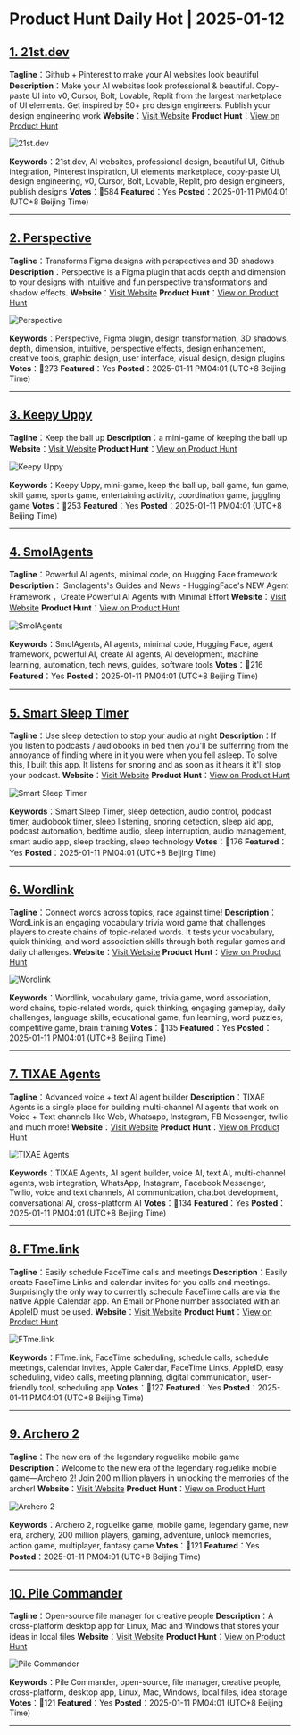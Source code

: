 # Product Hunt Daily Hot | 2025-01-12

## [1. 21st.dev](https://www.producthunt.com/posts/21st-dev-2?utm_campaign=producthunt-api&utm_medium=api-v2&utm_source=Application%3A+phtrends+%28ID%3A+147529%29)
**Tagline**：Github + Pinterest to make your AI websites look beautiful
**Description**：Make your AI websites look professional & beautiful. Copy-paste UI into v0, Cursor, Bolt, Lovable, Replit from the largest marketplace of UI elements. Get inspired by 50+ pro design engineers. Publish your design engineering work
**Website**：[Visit Website](https://www.producthunt.com/r/NYCNCQEHKZUW5A?utm_campaign=producthunt-api&utm_medium=api-v2&utm_source=Application%3A+phtrends+%28ID%3A+147529%29)
**Product Hunt**：[View on Product Hunt](https://www.producthunt.com/posts/21st-dev-2?utm_campaign=producthunt-api&utm_medium=api-v2&utm_source=Application%3A+phtrends+%28ID%3A+147529%29)

![21st.dev](https://ph-files.imgix.net/2b5ed17a-176b-4672-b6d2-21e444de7859.png?auto=format&fit=crop&frame=1&h=512&w=1024)

**Keywords**：21st.dev, AI websites, professional design, beautiful UI, Github integration, Pinterest inspiration, UI elements marketplace, copy-paste UI, design engineering, v0, Cursor, Bolt, Lovable, Replit, pro design engineers, publish designs
**Votes**：🔺584
**Featured**：Yes
**Posted**：2025-01-11 PM04:01 (UTC+8 Beijing Time)

---

## [2. Perspective](https://www.producthunt.com/posts/perspective-5b03690e-21ff-43a1-9aa8-8cb6e01ace97?utm_campaign=producthunt-api&utm_medium=api-v2&utm_source=Application%3A+phtrends+%28ID%3A+147529%29)
**Tagline**：Transforms Figma designs with perspectives and 3D shadows
**Description**：Perspective is a Figma plugin that adds depth and dimension to your designs with intuitive and fun perspective transformations and shadow effects.
**Website**：[Visit Website](https://www.producthunt.com/r/AE7FKPXC73WAJF?utm_campaign=producthunt-api&utm_medium=api-v2&utm_source=Application%3A+phtrends+%28ID%3A+147529%29)
**Product Hunt**：[View on Product Hunt](https://www.producthunt.com/posts/perspective-5b03690e-21ff-43a1-9aa8-8cb6e01ace97?utm_campaign=producthunt-api&utm_medium=api-v2&utm_source=Application%3A+phtrends+%28ID%3A+147529%29)

![Perspective](https://ph-files.imgix.net/366afb11-d2c2-46fa-b3be-bd10cacb94f9.png?auto=format&fit=crop&frame=1&h=512&w=1024)

**Keywords**：Perspective, Figma plugin, design transformation, 3D shadows, depth, dimension, intuitive, perspective effects, design enhancement, creative tools, graphic design, user interface, visual design, design plugins
**Votes**：🔺273
**Featured**：Yes
**Posted**：2025-01-11 PM04:01 (UTC+8 Beijing Time)

---

## [3. Keepy Uppy](https://www.producthunt.com/posts/keepy-uppy?utm_campaign=producthunt-api&utm_medium=api-v2&utm_source=Application%3A+phtrends+%28ID%3A+147529%29)
**Tagline**：Keep the ball up
**Description**：a mini-game of keeping the ball up
**Website**：[Visit Website](https://www.producthunt.com/r/WK5LTIUXKDWKVO?utm_campaign=producthunt-api&utm_medium=api-v2&utm_source=Application%3A+phtrends+%28ID%3A+147529%29)
**Product Hunt**：[View on Product Hunt](https://www.producthunt.com/posts/keepy-uppy?utm_campaign=producthunt-api&utm_medium=api-v2&utm_source=Application%3A+phtrends+%28ID%3A+147529%29)

![Keepy Uppy](https://ph-files.imgix.net/2831f87d-5b99-45af-b883-ed20fb84aa06.png?auto=format&fit=crop&frame=1&h=512&w=1024)

**Keywords**：Keepy Uppy, mini-game, keep the ball up, ball game, fun game, skill game, sports game, entertaining activity, coordination game, juggling game
**Votes**：🔺253
**Featured**：Yes
**Posted**：2025-01-11 PM04:01 (UTC+8 Beijing Time)

---

## [4. SmolAgents](https://www.producthunt.com/posts/smolagents?utm_campaign=producthunt-api&utm_medium=api-v2&utm_source=Application%3A+phtrends+%28ID%3A+147529%29)
**Tagline**：Powerful AI agents, minimal code, on Hugging Face framework
**Description**：&nbsp;Smolagents's Guides and News - HuggingFace's NEW Agent Framework ，Create Powerful AI Agents with Minimal Effort
**Website**：[Visit Website](https://www.producthunt.com/r/ZZAM4G7QTVGGE5?utm_campaign=producthunt-api&utm_medium=api-v2&utm_source=Application%3A+phtrends+%28ID%3A+147529%29)
**Product Hunt**：[View on Product Hunt](https://www.producthunt.com/posts/smolagents?utm_campaign=producthunt-api&utm_medium=api-v2&utm_source=Application%3A+phtrends+%28ID%3A+147529%29)

![SmolAgents](https://ph-files.imgix.net/d4e2517d-773e-4b3e-a309-48676f6f5cf1.png?auto=format&fit=crop&frame=1&h=512&w=1024)

**Keywords**：SmolAgents, AI agents, minimal code, Hugging Face, agent framework, powerful AI, create AI agents, AI development, machine learning, automation, tech news, guides, software tools
**Votes**：🔺216
**Featured**：Yes
**Posted**：2025-01-11 PM04:01 (UTC+8 Beijing Time)

---

## [5. Smart Sleep Timer](https://www.producthunt.com/posts/smart-sleep-timer?utm_campaign=producthunt-api&utm_medium=api-v2&utm_source=Application%3A+phtrends+%28ID%3A+147529%29)
**Tagline**：Use sleep detection to stop your audio at night
**Description**：If you listen to podcasts / audiobooks in bed then you'll be sufferring from the annoyance of finding where in it you were when you fell asleep. To solve this, I built this app. It listens for snoring and as soon as it hears it it'll stop your podcast.
**Website**：[Visit Website](https://www.producthunt.com/r/TCAXI3JRWR3WAK?utm_campaign=producthunt-api&utm_medium=api-v2&utm_source=Application%3A+phtrends+%28ID%3A+147529%29)
**Product Hunt**：[View on Product Hunt](https://www.producthunt.com/posts/smart-sleep-timer?utm_campaign=producthunt-api&utm_medium=api-v2&utm_source=Application%3A+phtrends+%28ID%3A+147529%29)

![Smart Sleep Timer](https://ph-files.imgix.net/2dba2206-349d-4dfd-bb7d-261dcaf5e4df.png?auto=format&fit=crop&frame=1&h=512&w=1024)

**Keywords**：Smart Sleep Timer, sleep detection, audio control, podcast timer, audiobook timer, sleep listening, snoring detection, sleep aid app, podcast automation, bedtime audio, sleep interruption, audio management, smart audio app, sleep tracking, sleep technology
**Votes**：🔺176
**Featured**：Yes
**Posted**：2025-01-11 PM04:01 (UTC+8 Beijing Time)

---

## [6. Wordlink](https://www.producthunt.com/posts/wordlink?utm_campaign=producthunt-api&utm_medium=api-v2&utm_source=Application%3A+phtrends+%28ID%3A+147529%29)
**Tagline**：Connect words across topics, race against time!
**Description**：WordLink is an engaging vocabulary trivia word game that challenges players to create chains of topic-related words. It tests your vocabulary, quick thinking, and word association skills through both regular games and daily challenges.
**Website**：[Visit Website](https://www.producthunt.com/r/XTEKWY6KXTZRNO?utm_campaign=producthunt-api&utm_medium=api-v2&utm_source=Application%3A+phtrends+%28ID%3A+147529%29)
**Product Hunt**：[View on Product Hunt](https://www.producthunt.com/posts/wordlink?utm_campaign=producthunt-api&utm_medium=api-v2&utm_source=Application%3A+phtrends+%28ID%3A+147529%29)

![Wordlink](https://ph-files.imgix.net/1e9689ca-1c31-48a8-9168-0f430697adf5.png?auto=format&fit=crop&frame=1&h=512&w=1024)

**Keywords**：Wordlink, vocabulary game, trivia game, word association, word chains, topic-related words, quick thinking, engaging gameplay, daily challenges, language skills, educational game, fun learning, word puzzles, competitive game, brain training
**Votes**：🔺135
**Featured**：Yes
**Posted**：2025-01-11 PM04:01 (UTC+8 Beijing Time)

---

## [7. TIXAE Agents](https://www.producthunt.com/posts/tixae-agents?utm_campaign=producthunt-api&utm_medium=api-v2&utm_source=Application%3A+phtrends+%28ID%3A+147529%29)
**Tagline**：Advanced voice + text AI agent builder 
**Description**：TIXAE Agents is a single place for building multi-channel AI agents that work on Voice + Text channels like Web, Whatsapp, Instagram, FB Messenger, twilio and much more!
**Website**：[Visit Website](https://www.producthunt.com/r/AN32GX4D37Q64M?utm_campaign=producthunt-api&utm_medium=api-v2&utm_source=Application%3A+phtrends+%28ID%3A+147529%29)
**Product Hunt**：[View on Product Hunt](https://www.producthunt.com/posts/tixae-agents?utm_campaign=producthunt-api&utm_medium=api-v2&utm_source=Application%3A+phtrends+%28ID%3A+147529%29)

![TIXAE Agents](https://ph-files.imgix.net/fb4750ac-53bf-4bbd-82e2-47760cae32d2.png?auto=format&fit=crop&frame=1&h=512&w=1024)

**Keywords**：TIXAE Agents, AI agent builder, voice AI, text AI, multi-channel agents, web integration, WhatsApp, Instagram, Facebook Messenger, Twilio, voice and text channels, AI communication, chatbot development, conversational AI, cross-platform AI
**Votes**：🔺134
**Featured**：Yes
**Posted**：2025-01-11 PM04:01 (UTC+8 Beijing Time)

---

## [8. FTme.link](https://www.producthunt.com/posts/ftme?utm_campaign=producthunt-api&utm_medium=api-v2&utm_source=Application%3A+phtrends+%28ID%3A+147529%29)
**Tagline**：Easily schedule FaceTime calls and meetings
**Description**：Easily create FaceTime Links and calendar invites for you calls and meetings. Surprisingly the only way to currently schedule FaceTime calls are via the native Apple Calendar app. An Email or Phone number associated with an AppleID must be used.
**Website**：[Visit Website](https://www.producthunt.com/r/JJZBZOZQ3CE4ZV?utm_campaign=producthunt-api&utm_medium=api-v2&utm_source=Application%3A+phtrends+%28ID%3A+147529%29)
**Product Hunt**：[View on Product Hunt](https://www.producthunt.com/posts/ftme?utm_campaign=producthunt-api&utm_medium=api-v2&utm_source=Application%3A+phtrends+%28ID%3A+147529%29)

![FTme.link](https://ph-files.imgix.net/0c11a4b9-7201-47dc-be33-20860f69ec5e.gif?auto=format&fit=crop&frame=1&h=512&w=1024)

**Keywords**：FTme.link, FaceTime scheduling, schedule calls, schedule meetings, calendar invites, Apple Calendar, FaceTime Links, AppleID, easy scheduling, video calls, meeting planning, digital communication, user-friendly tool, scheduling app
**Votes**：🔺127
**Featured**：Yes
**Posted**：2025-01-11 PM04:01 (UTC+8 Beijing Time)

---

## [9. Archero 2](https://www.producthunt.com/posts/archero-2?utm_campaign=producthunt-api&utm_medium=api-v2&utm_source=Application%3A+phtrends+%28ID%3A+147529%29)
**Tagline**：The new era of the legendary roguelike mobile game
**Description**：Welcome to the new era of the legendary roguelike mobile game—Archero 2! Join 200 million players in unlocking the memories of the archer!
**Website**：[Visit Website](https://www.producthunt.com/r/BMEH25WL3H2CKR?utm_campaign=producthunt-api&utm_medium=api-v2&utm_source=Application%3A+phtrends+%28ID%3A+147529%29)
**Product Hunt**：[View on Product Hunt](https://www.producthunt.com/posts/archero-2?utm_campaign=producthunt-api&utm_medium=api-v2&utm_source=Application%3A+phtrends+%28ID%3A+147529%29)

![Archero 2](https://ph-files.imgix.net/67e173cd-31f6-42da-9494-1647fff0d6a7.webp?auto=format&fit=crop&frame=1&h=512&w=1024)

**Keywords**：Archero 2, roguelike game, mobile game, legendary game, new era, archery, 200 million players, gaming, adventure, unlock memories, action game, multiplayer, fantasy game
**Votes**：🔺121
**Featured**：Yes
**Posted**：2025-01-11 PM04:01 (UTC+8 Beijing Time)

---

## [10. Pile Commander](https://www.producthunt.com/posts/pile-commander?utm_campaign=producthunt-api&utm_medium=api-v2&utm_source=Application%3A+phtrends+%28ID%3A+147529%29)
**Tagline**：Open-source file manager for creative people
**Description**：A cross-platform desktop app for Linux, Mac and Windows that stores your ideas in local files
**Website**：[Visit Website](https://www.producthunt.com/r/FPYONG3ZRMFEVZ?utm_campaign=producthunt-api&utm_medium=api-v2&utm_source=Application%3A+phtrends+%28ID%3A+147529%29)
**Product Hunt**：[View on Product Hunt](https://www.producthunt.com/posts/pile-commander?utm_campaign=producthunt-api&utm_medium=api-v2&utm_source=Application%3A+phtrends+%28ID%3A+147529%29)

![Pile Commander](https://ph-files.imgix.net/aa730ac1-5a19-4bc8-8f0d-b6f06f7411fc.jpeg?auto=format&fit=crop&frame=1&h=512&w=1024)

**Keywords**：Pile Commander, open-source, file manager, creative people, cross-platform, desktop app, Linux, Mac, Windows, local files, idea storage
**Votes**：🔺121
**Featured**：Yes
**Posted**：2025-01-11 PM04:01 (UTC+8 Beijing Time)

---

